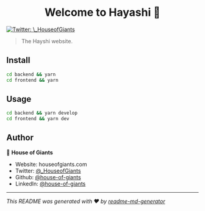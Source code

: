<h1 align="center">Welcome to Hayashi 👋</h1>
<p>
  <a href="https://twitter.com/\_HouseofGiants" target="_blank">
    <img alt="Twitter: \_HouseofGiants" src="https://img.shields.io/twitter/follow/\_HouseofGiants.svg?style=social" />
  </a>
</p>

> The Hayshi website.

## Install

```sh
cd backend && yarn
cd frontend && yarn
```

## Usage

```sh
cd backend && yarn develop
cd frontend && yarn dev
```

## Author

👤 **House of Giants**

* Website: houseofgiants.com
* Twitter: [@\_HouseofGiants](https://twitter.com/\_HouseofGiants)
* Github: [@house-of-giants](https://github.com/house-of-giants)
* LinkedIn: [@house-of-giants](https://linkedin.com/in/house-of-giants)

***
_This README was generated with ❤️ by [readme-md-generator](https://github.com/kefranabg/readme-md-generator)_